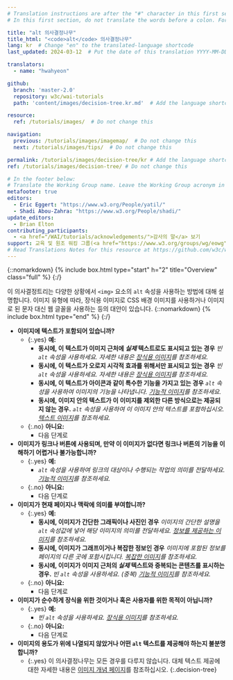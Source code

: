 ```yaml
---
# Translation instructions are after the "#" character in this first section. They are comments that do not show up in the web page. You do not need to translate the instructions after "#".
# In this first section, do not translate the words before a colon. For example, do not translate "title:". Do translate the text after "title:".

title: "alt 의사결정나무"
title_html: "<code>alt</code> 의사결정나무"
lang: kr  # Change "en" to the translated-language shortcode
last_updated: 2024-03-12  # Put the date of this translation YYYY-MM-DD (with month in the middle)

translators:
  - name: "hwahyeon"

github:
  branch: 'master-2.0'
  repository: w3c/wai-tutorials
  path: 'content/images/decision-tree.kr.md'  # Add the language shortcode to the middle of the filename, for example: content/index.fr.md

resource:
  ref: /tutorials/images/  # Do not change this

navigation:
  previous: /tutorials/images/imagemap/  # Do not change this
  next: /tutorials/images/tips/  # Do not change this

permalink: /tutorials/images/decision-tree/kr # Add the language shortcode to the end, with no slash at end, for example: /link/to/page/fr
ref: /tutorials/images/decision-tree/ # Do not change this

# In the footer below:
# Translate the Working Group name. Leave the Working Group acronym in English.
metafooter: true
editors:
  - Eric Eggert: "https://www.w3.org/People/yatil/"
  - Shadi Abou-Zahra: "https://www.w3.org/People/shadi/"
update_editors:
  - Brian Elton
contributing_participants:
  - <a href="/WAI/tutorials/acknowledgements/">감사의 말</a> 보기
support: 교육 및 원조 워킹 그룹(<a href="https://www.w3.org/groups/wg/eowg">EOWG</a>)에 의해 개발되었습니다.<a href="https://www.w3.org/WAI/ACT/">WAI-ACT 프로젝트</a>의 지원을 받아 개발되었으며, <strong>유럽 위원회 <abbr title="Information Society Technologies">IST</abbr> 프로그램</strong>이 공동 자금을 지원합니다.
# Read Translations Notes for this resource at https://github.com/w3c/wai-tutorials#readme
---
```


{::nomarkdown}
{% include box.html type="start" h="2" title="Overview" class="full" %}
{:/}

이 의사결정트리는 다양한 상황에서 `<img>` 요소의 `alt` 속성을 사용하는 방법에 대해 설명합니다. 이미지 유형에 따라, 장식용 이미지로 CSS 배경 이미지를 사용하거나 이미지로 된 문자 대신 웹 글꼴을 사용하는 등의 대안이 있습니다.
{::nomarkdown}
{% include box.html type="end" %}
{:/}

- **이미지에 텍스트가 포함되어 있습니까?**
  - {:.yes} **예:**
    -   **동시에, 이 텍스트가 이미지 근처에 *실제* 텍스트로도 표시되고 있는 경우**
      _빈 `alt` 속성을 사용하세요. 자세한 내용은 [장식용 이미지](/tutorials/images/decorative/)를 참조하세요._
    -   **동시에, 이 텍스트가 오로지 시각적 효과를 위해서만 표시되고 있는 경우**
      _빈 `alt` 속성을 사용하세요. 자세한 내용은 [장식용 이미지](/tutorials/images/decorative/)를 참조하세요._
    -   **동시에, 이 텍스트가 아이콘과 같이 특수한 기능을 가지고 있는 경우**
      _`alt` 속성을 사용하여 이미지의 기능을 나타냅니다. [기능적 이미지](/tutorials/images/functional/)를 참조하세요._
    -   **동시에, 이미지 안의 텍스트가 이 이미지를 제외한 다른 방식으로는 제공되지 않는 경우.** _`alt` 속성을 사용하여 이 이미지 안의 텍스트를 포함하십시오. [텍스트 이미지](/tutorials/images/textual/#styled-text-decorative-effect)를 참조하세요._
  - {:.no} **아니요:**
    - 다음 단계로
- **이미지가 링크나 버튼에 사용되며, 만약 이 이미지가 없다면 링크나 버튼의 기능을 이해하기 어렵거나 불가능합니까?**
  - {:.yes} **예:**
    - _`alt` 속성을 사용하여 링크의 대상이나 수행되는 작업의 의미를 전달하세요. [기능적 이미지](/tutorials/images/functional/)를 참조하세요._
  - {:.no} **아니요:**
    - 다음 단계로
- **이미지가 현재 페이지나 맥락에 의미를 부여합니까?**
  - {:.yes} **예:**
    - **동시에, 이미지가 간단한 그래픽이나 사진인 경우**
      _이미지의 간단한 설명을 `alt` 속성값에 넣어 해당 이미지의 의미를 전달하세요. [정보를 제공하는 이미지](/tutorials/images/informative/)를 참조하세요._
    - **동시에, 이미지가 그래프이거나 복잡한 정보인 경우**
      _이미지에 포함된 정보를 페이지의 다른 곳에 포함시킵니다. [복잡한 이미지](/tutorials/images/complex/)를 참조하세요._
    - **동시에, 이미지가 이미지 근처의 *실제* 텍스트와 중복되는 콘텐츠를 표시하는 경우.**
      _빈 `alt` 속성을 사용하세요. (중복) [기능적 이미지](/tutorials/images/functional/#logo-image-within-link-text)를 참조하세요._
  - {:.no} **아니요:**
    - 다음 단계로
- **이미지가 순수하게 장식을 위한 것이거나 혹은 사용자를 위한 목적이 아닙니까?**
  - {:.yes} **예:**
    - _빈 `alt` 속성을 사용하세요. [장식용 이미지](/tutorials/images/decorative/)를 참조하세요._
  - {:.no} **아니요:**
    - 다음 단계로
- **이미지의 용도가 위에 나열되지 않았거나 어떤 `alt` 텍스트를 제공해야 하는지 불분명합니까?**
  - {:.yes} 이 의사결정나무는 모든 경우를 다루지 않습니다. 대체 텍스트 제공에 대한 자세한 내용은 [이미지 개념 페이지](/tutorials/images/)를 참조하십시오.
{:.decision-tree}